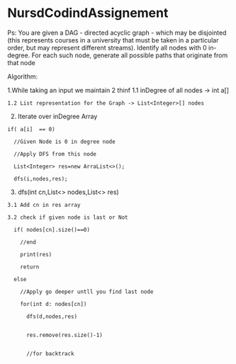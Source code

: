# NursdCodindAssignement

Ps: You are given a DAG - directed acyclic graph - which may be disjointed (this represents
courses in a university that must be taken in a particular order, but may represent different
streams).
Identify all nodes with 0 in-degree.
For each such node, generate all possible paths that originate from that node


Algorithm:

  1.While taking an input we maintain 2 thinf
    1.1 inDegree of all nodes -> int a[]
    
    1.2 List representation for the Graph -> List<Integer>[] nodes
    
  
  2. Iterate over inDegree Array 
  
    if( a[i]  == 0)
    
      //Given Node is 0 in degree node
      
      //Apply DFS from this node 
      
      List<Integer> res=new ArraList<>();
      
      dfs(i,nodes,res);
  
  3. dfs(int cn,List<> nodes,List<> res)
  
    3.1 Add cn in res array
    
    3.2 check if given node is last or Not
    
      if( nodes[cn].size()==0)
      
        //end
        
        print(res)
        
        return
        
      else
      
        //Apply go deeper untll you find last node
        
        for(int d: nodes[cn])
        
          dfs(d,nodes,res)
          
          
          res.remove(res.size()-1)
          
          
          //for backtrack
          
        
      
